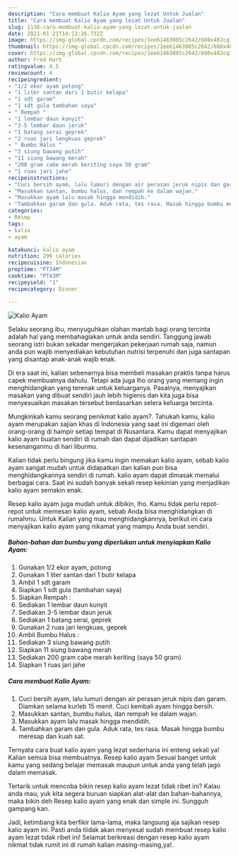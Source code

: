 ```yaml
---
description: "Cara membuat Kalio Ayam yang lezat Untuk Jualan"
title: "Cara membuat Kalio Ayam yang lezat Untuk Jualan"
slug: 1138-cara-membuat-kalio-ayam-yang-lezat-untuk-jualan
date: 2021-01-21T14:13:26.732Z
image: https://img-global.cpcdn.com/recipes/1ee61463085c2642/680x482cq70/kalio-ayam-foto-resep-utama.jpg
thumbnail: https://img-global.cpcdn.com/recipes/1ee61463085c2642/680x482cq70/kalio-ayam-foto-resep-utama.jpg
cover: https://img-global.cpcdn.com/recipes/1ee61463085c2642/680x482cq70/kalio-ayam-foto-resep-utama.jpg
author: Fred Hart
ratingvalue: 4.5
reviewcount: 4
recipeingredient:
- "1/2 ekor ayam potong"
- "1 liter santan dari 1 butir kelapa"
- "1 sdt garam"
- "1 sdt gula tambahan saya"
- " Rempah "
- "1 lembar daun kunyit"
- "3-5 lembar daun jeruk"
- "1 batang serai geprek"
- "2 ruas jari lengkuas geprek"
- " Bumbu Halus "
- "3 siung bawang putih"
- "11 siung bawang merah"
- "200 gram cabe merah keriting saya 50 gram"
- "1 ruas jari jahe"
recipeinstructions:
- "Cuci bersih ayam, lalu lumuri dengan air perasan jeruk nipis dan garam. Diamkan selama kurleb 15 menit. Cuci kembali ayam hingga bersih."
- "Masukkan santan, bumbu halus, dan rempah ke dalam wajan."
- "Masukkan ayam lalu masak hingga mendidih."
- "Tambahkan garam dan gula. Aduk rata, tes rasa. Masak hingga bumbu meresap dan kuah sat."
categories:
- Resep
tags:
- kalio
- ayam

katakunci: kalio ayam 
nutrition: 299 calories
recipecuisine: Indonesian
preptime: "PT34M"
cooktime: "PT43M"
recipeyield: "1"
recipecategory: Dinner

---
```



![Kalio Ayam](https://img-global.cpcdn.com/recipes/1ee61463085c2642/680x482cq70/kalio-ayam-foto-resep-utama.jpg)

Selaku seorang ibu, menyuguhkan olahan mantab bagi orang tercinta adalah hal yang membahagiakan untuk anda sendiri. Tanggung jawab seorang istri bukan sekadar mengerjakan pekerjaan rumah saja, namun anda pun wajib menyediakan kebutuhan nutrisi terpenuhi dan juga santapan yang disantap anak-anak wajib enak.

Di era  saat ini, kalian sebenarnya bisa membeli masakan praktis tanpa harus capek membuatnya dahulu. Tetapi ada juga lho orang yang memang ingin menghidangkan yang terenak untuk keluarganya. Pasalnya, menyajikan masakan yang dibuat sendiri jauh lebih higienis dan kita juga bisa menyesuaikan masakan tersebut berdasarkan selera keluarga tercinta. 



Mungkinkah kamu seorang penikmat kalio ayam?. Tahukah kamu, kalio ayam merupakan sajian khas di Indonesia yang saat ini digemari oleh orang-orang di hampir setiap tempat di Nusantara. Kamu dapat menyajikan kalio ayam buatan sendiri di rumah dan dapat dijadikan santapan kesenanganmu di hari liburmu.

Kalian tidak perlu bingung jika kamu ingin memakan kalio ayam, sebab kalio ayam sangat mudah untuk didapatkan dan kalian pun bisa menghidangkannya sendiri di rumah. kalio ayam dapat dimasak memalui berbagai cara. Saat ini sudah banyak sekali resep kekinian yang menjadikan kalio ayam semakin enak.

Resep kalio ayam juga mudah untuk dibikin, lho. Kamu tidak perlu repot-repot untuk memesan kalio ayam, sebab Anda bisa menghidangkan di rumahmu. Untuk Kalian yang mau menghidangkannya, berikut ini cara menyajikan kalio ayam yang nikamat yang mampu Anda buat sendiri.

<!--inarticleads1-->

##### Bahan-bahan dan bumbu yang diperlukan untuk menyiapkan Kalio Ayam:

1. Gunakan 1/2 ekor ayam, potong
1. Gunakan 1 liter santan dari 1 butir kelapa
1. Ambil 1 sdt garam
1. Siapkan 1 sdt gula (tambahan saya)
1. Siapkan  Rempah :
1. Sediakan 1 lembar daun kunyit
1. Sediakan 3-5 lembar daun jeruk
1. Sediakan 1 batang serai, geprek
1. Gunakan 2 ruas jari lengkuas, geprek
1. Ambil  Bumbu Halus :
1. Sediakan 3 siung bawang putih
1. Siapkan 11 siung bawang merah
1. Sediakan 200 gram cabe merah keriting (saya 50 gram)
1. Siapkan 1 ruas jari jahe




<!--inarticleads2-->

##### Cara membuat Kalio Ayam:

1. Cuci bersih ayam, lalu lumuri dengan air perasan jeruk nipis dan garam. Diamkan selama kurleb 15 menit. Cuci kembali ayam hingga bersih.
1. Masukkan santan, bumbu halus, dan rempah ke dalam wajan.
1. Masukkan ayam lalu masak hingga mendidih.
1. Tambahkan garam dan gula. Aduk rata, tes rasa. Masak hingga bumbu meresap dan kuah sat.




Ternyata cara buat kalio ayam yang lezat sederhana ini enteng sekali ya! Kalian semua bisa membuatnya. Resep kalio ayam Sesuai banget untuk kamu yang sedang belajar memasak maupun untuk anda yang telah jago dalam memasak.

Tertarik untuk mencoba bikin resep kalio ayam lezat tidak ribet ini? Kalau anda mau, yuk kita segera buruan siapkan alat-alat dan bahan-bahannya, maka bikin deh Resep kalio ayam yang enak dan simple ini. Sungguh gampang kan. 

Jadi, ketimbang kita berfikir lama-lama, maka langsung aja sajikan resep kalio ayam ini. Pasti anda tiidak akan menyesal sudah membuat resep kalio ayam lezat tidak ribet ini! Selamat berkreasi dengan resep kalio ayam nikmat tidak rumit ini di rumah kalian masing-masing,ya!.


